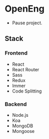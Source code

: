 # OpenEng

- Pause project.

## Stack

### Frontend

- React
- React Router
- Sass
- Redux
- Immer
- Code Splitting

### Backend

- Node.js
- Koa
- MongoDB
- Mongoose
